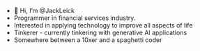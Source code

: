 - 👋 Hi, I’m @JackLeick
- Programmer in financial services industry.
- Interested in applying technology to improve all aspects of life
- Tinkerer - currently tinkering with generative AI applications
- Somewhere between a 10xer and a spaghetti coder

<!---
JackLeick/JackLeick is a ✨ special ✨ repository because its `README.md` (this file) appears on your GitHub profile.
You can click the Preview link to take a look at your changes.
--->
